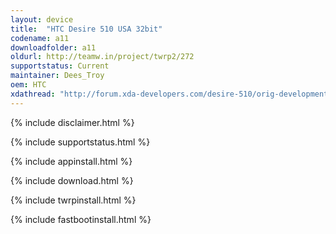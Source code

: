 ```yaml
---
layout: device
title:  "HTC Desire 510 USA 32bit"
codename: a11
downloadfolder: a11
oldurl: http://teamw.in/project/twrp2/272
supportstatus: Current
maintainer: Dees_Troy
oem: HTC
xdathread: "http://forum.xda-developers.com/desire-510/orig-development/recovery-twrp-2-8-3-0-touch-recovery-t2980932"
---
```


{% include disclaimer.html %}

{% include supportstatus.html %}

{% include appinstall.html %}

{% include download.html %}

{% include twrpinstall.html %}

{% include fastbootinstall.html %}
